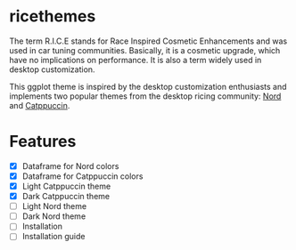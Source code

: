 # ricethemes

The term R.I.C.E stands for Race Inspired Cosmetic Enhancements and was used in
car tuning communities. Basically, it is a cosmetic upgrade, which have no 
implications on performance. It is also a term widely used in desktop
customization. 

This ggplot theme is inspired by the desktop customization enthusiasts and
implements two popular themes from the desktop ricing community:
[Nord](https://www.nordtheme.com/) and
[Catppuccin](https://github.com/catppuccin/catppuccin).

# Features

- [x] Dataframe for Nord colors
- [x] Dataframe for Catppuccin colors
- [x] Light Catppuccin theme
- [x] Dark Catppuccin theme
- [ ] Light Nord theme
- [ ] Dark Nord theme
- [ ] Installation
- [ ] Installation guide
